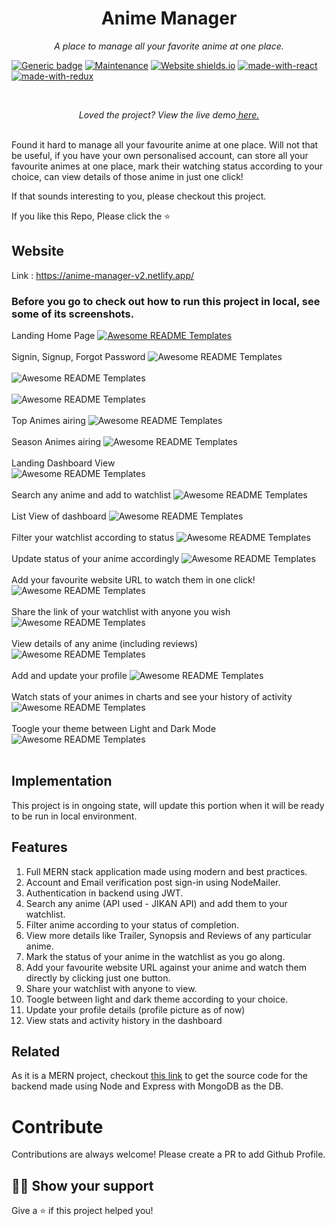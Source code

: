 <h1 align="center">Anime Manager</h1>
<p align="center"><i>A place to manage all your favorite anime at one place.</i></p>

[![Generic badge](https://img.shields.io/badge/<Ongoing>-<YES>-<COLOR>.svg)](https://shields.io/)
[![Maintenance](https://img.shields.io/badge/Maintained%3F-yes-green.svg)](https://GitHub.com/Naereen/StrapDown.js/graphs/commit-activity)
[![Website shields.io](https://img.shields.io/website-up-down-green-red/http/shields.io.svg)](http://shields.io/)
[![made-with-react](https://img.shields.io/badge/Made%20with-React-1f425f.svg)](https://www.gnu.org/software/bash/)
[![made-with-redux](https://img.shields.io/badge/Made%20with-Redux-1f425f.svg)](https://www.gnu.org/software/bash/)

<br>
<p align="center"><i>Loved the project? View the live demo<a href="https://anime-manager-v2.netlify.app"> here.</a></i></p>
<br>
Found it hard to manage all your favourite anime at one place. Will not that be useful, if you have your 
own personalised account, can store all your favourite animes at one place, mark their watching status according to your choice, can view details of those anime in just one click!

If that sounds interesting to you, please checkout this project.

If you like this Repo, Please click the :star:

## Website

Link : https://anime-manager-v2.netlify.app/

### Before you go to check out how to run this project in local, see some of its screenshots.

Landing Home Page
<a href="https://anime-manager-v2.netlify.app/"><img src="https://raw.githubusercontent.com/Cshayan/Helpful-Online-Links/master/anime-manager-v2/homev2.png" alt="Awesome README Templates" /></a>
<br/><br/>
Signin, Signup, Forgot Password
<img src="https://raw.githubusercontent.com/Cshayan/Helpful-Online-Links/master/anime-manager-v2/loginV2.png" alt="Awesome README Templates" />
<br/><br />
<img src="https://raw.githubusercontent.com/Cshayan/Helpful-Online-Links/master/anime-manager-v2/signUpV2.png" alt="Awesome README Templates" />
<br/><br />
<img src="https://raw.githubusercontent.com/Cshayan/Helpful-Online-Links/master/anime-manager-v2/forgotPasswordV2.png" alt="Awesome README Templates" />
<br/><br />
Top Animes airing
<img src="https://raw.githubusercontent.com/Cshayan/Helpful-Online-Links/master/anime-manager-v2/topAnimesv2.png" alt="Awesome README Templates" />
<br/><br/>
Season Animes airing
<img src="https://raw.githubusercontent.com/Cshayan/Helpful-Online-Links/master/anime-manager-v2/seasonAnimesv2.png" alt="Awesome README Templates" />
<br/><br/>
Landing Dashboard View  
 <img src="https://raw.githubusercontent.com/Cshayan/Helpful-Online-Links/master/anime-manager-v2/dashboardV2.png" alt="Awesome README Templates" />
<br/><br/> Search any anime and add to watchlist
<img src="https://raw.githubusercontent.com/Cshayan/Helpful-Online-Links/master/anime-manager-v2/searchAnimesV2.png" alt="Awesome README Templates" />
<br/><br/> List View of dashboard
<img src="https://raw.githubusercontent.com/Cshayan/Helpful-Online-Links/master/anime-manager-v2/listViewAnimesV2.png" alt="Awesome README Templates" />
<br/><br/> Filter your watchlist according to status
<img src="https://raw.githubusercontent.com/Cshayan/Helpful-Online-Links/master/anime-manager-v2/filteredAnimesV2.png" alt="Awesome README Templates" />
<br/><br/> Update status of your anime accordingly
<img src="https://raw.githubusercontent.com/Cshayan/Helpful-Online-Links/master/anime-manager-v2/statusUpdateAnimeV2.png" alt="Awesome README Templates" />
<br/><br/> Add your favourite website URL to watch them in one click!
<img src="https://raw.githubusercontent.com/Cshayan/Helpful-Online-Links/master/anime-manager-v2/addAnimeURLV2.png" alt="Awesome README Templates" />
<br/><br/> Share the link of your watchlist with anyone you wish
<img src="https://github.com/Cshayan/Helpful-Online-Links/blob/master/anime-manager-v2/shareWatchlistV2.png" alt="Awesome README Templates" />
<br/><br/> View details of any anime (including reviews)
<img src="https://raw.githubusercontent.com/Cshayan/Helpful-Online-Links/master/anime-manager-v2/animeDetailsV2.png" alt="Awesome README Templates" />
<br/><br/> Add and update your profile
<img src="https://raw.githubusercontent.com/Cshayan/Helpful-Online-Links/master/anime-manager-v2/updateProfilePicV2.png" alt="Awesome README Templates" />
<br/><br/> Watch stats of your animes in charts and see your history of activity
<img src="https://github.com/Cshayan/Helpful-Online-Links/blob/master/anime-manager-v2/viewStatsV2.png" alt="Awesome README Templates" />
<br/><br/> Toogle your theme between Light and Dark Mode
<img src="https://raw.githubusercontent.com/Cshayan/Helpful-Online-Links/master/anime-manager-v2/lightThemeV2.png" alt="Awesome README Templates" />
<br/><br/>

## Implementation

This project is in ongoing state, will update this portion when it will be ready to be run in local environment.

## Features

1. Full MERN stack application made using modern and best practices.
2. Account and Email verification post sign-in using NodeMailer.
3. Authentication in backend using JWT.
4. Search any anime (API used - JIKAN API) and add them to your watchlist.
5. Filter anime according to your status of completion.
6. View more details like Trailer, Synopsis and Reviews of any particular anime.
7. Mark the status of your anime in the watchlist as you go along.
8. Add your favourite website URL against your anime and watch them directly by clicking just one button.
9. Share your watchlist with anyone to view.
10. Toogle between light and dark theme according to your choice.
11. Update your profile details (profile picture as of now)
12. View stats and activity history in the dashboard

## Related

As it is a MERN project, checkout <a href="https://github.com/Cshayan/Anime-Manager-v2-Server">this link</a> to get the source code for the backend made using Node and Express with MongoDB as the DB.

# Contribute

Contributions are always welcome! Please create a PR to add Github Profile.

## :man_astronaut: Show your support

Give a ⭐️ if this project helped you!
